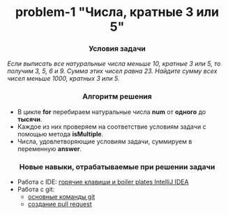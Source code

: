 <div id="header" align="center">
    <h1>problem-1 "Числа, кратные 3 или 5"</h1>
</div>

<div id="header" align="center">
    <h3>Условия задачи</h3>
</div>

*Если выписать все натуральные числа меньше 10, кратные 3 или 5, то получим 3, 5, 6 и 9. Сумма этих чисел равна 23.
Найдите сумму всех чисел меньше 1000, кратных 3 или 5.*

<div id="header" align="center">
    <h3>Алгоритм решения</h3>
</div>

* В цикле **for** перебираем натуральные числа **num** от **одного** до **тысячи**. 
* Каждое из них проверяем на соответствие условиям задачи с помощью метода **isMultiple**.
* Числа, удовлетворяющие условиям задачи, суммируем в переменную **answer**.

<div id="header" align="center">
    <h3>Новые навыки, отрабатываемые при решении задачи</h3>
</div>

* Работа с IDE: [горячие клавиши и boiler plates IntelliJ IDEA](../doc-files/intellij-idea-hot-keys-and-boilerplates.md)
* Работа с git:
  * [основные команды git](../doc-files/git-commands.md)
  * [создание pull request](../doc-files/pull-request-example.md)


